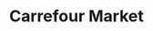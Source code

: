 ---
title: "Carrefour Market"
url: /esquieze-sere/carrefour-market-avenue-du-barege/
shop: Lebensmittel
---